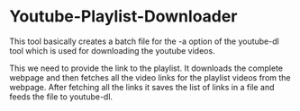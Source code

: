 # Youtube-Playlist-Downloader
This tool basically creates a batch file for the -a option of the youtube-dl tool which is used for downloading the youtube videos.

This we need to provide the link to the playlist.
It downloads the complete webpage and then fetches all the video links for the playlist videos from the webpage.
After fetching all the links it saves the list of links in a file and feeds the file to youtube-dl.
